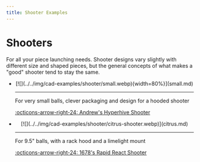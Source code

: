 ```yaml
---
title: Shooter Examples
---
```

<meta property="og:title" content="Shooter Examples">
<meta property="og:type" content="website">
<meta property="og:url" content="https://www.frcdesign.org/cad-examples/shooter/">
<meta property="og:image" content="https://www.frcdesign.org/img/cad-examples/shooter/small.webp">
<meta name="theme-color" content="#4CAE4F">
<meta name="twitter:card" content="summary_large_image">

# Shooters

For all your piece launching needs. Shooter designs vary slightly with different size and shaped pieces, but the general concepts of what makes a "good" shooter tend to stay the same.

<div class="grid cards" markdown>

-   <center>[![](../../img/cad-examples/shooter/small.webp){width=80%}](small.md)</center>

    ---

    For very small balls, clever packaging and design for a hooded shooter
    
    [:octicons-arrow-right-24: Andrew's Hyperhive Shooter](small.md)

-   <center>[![](../../img/cad-examples/shooter/citrus-shooter.webp)](citrus.md)</center>

    ---

    For 9.5" balls, with a rack hood and a limelight mount
    
    [:octicons-arrow-right-24: 1678's Rapid React Shooter](citrus.md)

</div>

<br>